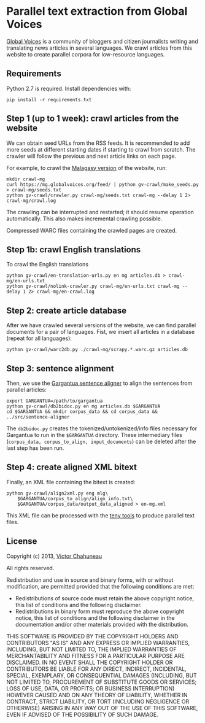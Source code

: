 # Parallel text extraction from Global Voices

[Global Voices](http://globalvoices.org) is a community of bloggers and citizen journalists writing and translating news articles in several languages. We crawl articles from this website to create parallel corpora for low-resource languages.

## Requirements

Python 2.7 is required. Install dependencies with:

    pip install -r requirements.txt

## Step 1 (up to 1 week): crawl articles from the website

We can obtain seed URLs from the RSS feeds. It is recommended to add more seeds at different starting dates if starting to crawl from scratch. The crawler will follow the previous and next article links on each page.

For example, to crawl the [Malagasy version](http://mg.globalvoices.org) of the website, run:

	mkdir crawl-mg
	curl https://mg.globalvoices.org/feed/ | python gv-crawl/make_seeds.py > crawl-mg/seeds.txt
	python gv-crawl/crawler.py crawl-mg/seeds.txt crawl-mg --delay 1 2> crawl-mg/crawl.log

The crawling can be interrupted and restarted; it should resume operation automatically. This also makes incremental crawling possible.

Compressed WARC files containing the crawled pages are created.

## Step 1b: crawl English translations

To crawl the English translations

	python gv-crawl/en-translation-urls.py en mg articles.db > crawl-mg/en-urls.txt
	python gv-crawl/nolink-crawler.py crawl-mg/en-urls.txt crawl-mg --delay 1 2> crawl-mg/en-crawl.log

## Step 2: create article database

After we have crawled several versions of the website, we can find parallel documents for a pair of languages. Fist, we insert all articles in a database (repeat for all languages):

    python gv-crawl/warc2db.py ./crawl-mg/scrapy.*.warc.gz articles.db

## Step 3: sentence alignment

Then, we use the [Gargantua sentence aligner](http://sourceforge.net/projects/gargantua/) to align the sentences from parallel articles:

	export GARGANTUA=/path/to/gargantua
	python gv-crawl/db2bidoc.py en mg articles.db $GARGANTUA
	cd $GARGANTUA && mkdir corpus_data && cd corpus_data && ../src/sentence-aligner

The `db2bidoc.py` creates the tokenized/untokenized/info files necessary for Gargantua to run in the `$GARGANTUA` directory. These intermediary files (`corpus_data, corpus_to_align, input_documents`) can be deleted after the last step has been run.

## Step 4: create aligned XML bitext

Finally, an XML file containing the bitext is created:

	python gv-crawl/align2xml.py eng mlg\
		$GARGANTUA/corpus_to_align/align_info.txt\
		$GARGANTUA/corpus_data/output_data_aligned > en-mg.xml

This XML file can be processed with the [teny tools](https://github.com/vchahun/teny) to produce parallel text files.

## License

Copyright (c) 2013, [Victor Chahuneau](http://victor.chahuneau.fr/)

All rights reserved.

Redistribution and use in source and binary forms, with or without modification, are permitted provided that the following conditions are met:

- Redistributions of source code must retain the above copyright notice, this list of conditions and the following disclaimer.
- Redistributions in binary form must reproduce the above copyright notice, this list of conditions and the following disclaimer in the documentation and/or other materials provided with the distribution.

THIS SOFTWARE IS PROVIDED BY THE COPYRIGHT HOLDERS AND CONTRIBUTORS "AS IS" AND ANY EXPRESS OR IMPLIED WARRANTIES, INCLUDING, BUT NOT LIMITED TO, THE IMPLIED WARRANTIES OF MERCHANTABILITY AND FITNESS FOR A PARTICULAR PURPOSE ARE DISCLAIMED. IN NO EVENT SHALL THE COPYRIGHT HOLDER OR CONTRIBUTORS BE LIABLE FOR ANY DIRECT, INDIRECT, INCIDENTAL, SPECIAL, EXEMPLARY, OR CONSEQUENTIAL DAMAGES (INCLUDING, BUT NOT LIMITED TO, PROCUREMENT OF SUBSTITUTE GOODS OR SERVICES; LOSS OF USE, DATA, OR PROFITS; OR BUSINESS INTERRUPTION) HOWEVER CAUSED AND ON ANY THEORY OF LIABILITY, WHETHER IN CONTRACT, STRICT LIABILITY, OR TORT (INCLUDING NEGLIGENCE OR OTHERWISE) ARISING IN ANY WAY OUT OF THE USE OF THIS SOFTWARE, EVEN IF ADVISED OF THE POSSIBILITY OF SUCH DAMAGE.
